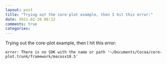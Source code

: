 ```yaml
---
layout: post
title: "Trying out the core-plot example, then I hit this error:"
date: 2011-02-28 06:12
comments: true
categories: 
---
```


Trying out the core-plot example, then I hit this error:


``error: There is no SDK with the name or path '~/Documents/Cocoa/core-plot.trunk/framework/macosx10.5'``

